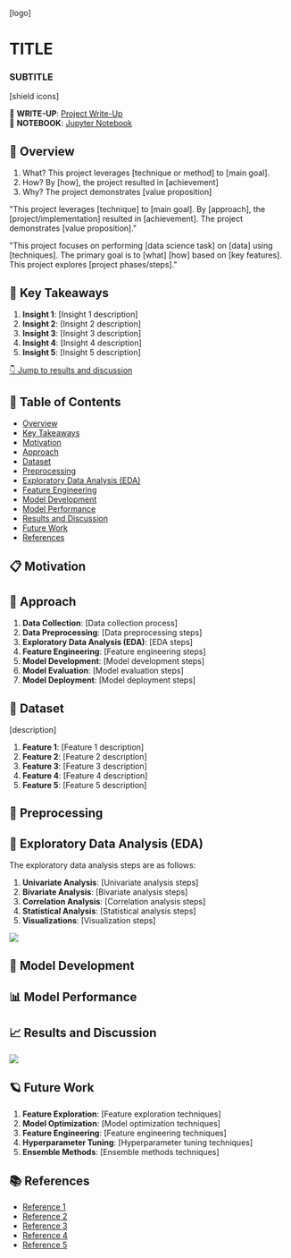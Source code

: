 [logo]

# TITLE
### SUBTITLE

[shield icons]

📄 **WRITE-UP**: [Project Write-Up](https://marcocamilo.com/...)  
📔 **NOTEBOOK**: [Jupyter Notebook](https://github.com/marcocamilo/{{cookiecutter.repo_name}})  

## 📌 Overview

1. What? This project leverages [technique or method] to [main goal]. 
2. How? By [how], the project resulted in [achievement]
3. Why? The project demonstrates [value proposition]

"This project leverages [technique] to [main goal]. By [approach], the [project/implementation] resulted in [achievement]. The project demonstrates [value proposition]."

"This project focuses on performing [data science task] on [data] using [techniques]. The primary goal is to [what] [how] based on [key features]. This project explores [project phases/steps]."

## 🚀 Key Takeaways

1. **Insight 1**: [Insight 1 description]
2. **Insight 2**: [Insight 2 description]
3. **Insight 3**: [Insight 3 description]
4. **Insight 4**: [Insight 4 description]
5. **Insight 5**: [Insight 5 description]

[👇 Jump to results and discussion](#-results-and-discussion)

## 📂 Table of Contents

- [Overview](#-overview)
- [Key Takeaways](#-key-takeaways--project-insights)
- [Motivation](#-motivation)
- [Approach](#-approach)
- [Dataset](#-dataset)
- [Preprocessing](#-preprocessing)
- [Exploratory Data Analysis (EDA)](#-exploratory-data-analysis-eda)
- [Feature Engineering](#️-feature-engineering)
- [Model Development](#-model-development)
- [Model Performance](#-model-performance)
- [Results and Discussion](#-results-and-discussion)
- [Future Work](#-future-work)
- [References](#-references)

## 📋 Motivation

## 🎯 Approach

1. **Data Collection**: [Data collection process]
2. **Data Preprocessing**: [Data preprocessing steps]
3. **Exploratory Data Analysis (EDA)**: [EDA steps]
4. **Feature Engineering**: [Feature engineering steps]
5. **Model Development**: [Model development steps]
6. **Model Evaluation**: [Model evaluation steps]
7. **Model Deployment**: [Model deployment steps]

## 💾 Dataset

[description]

1. **Feature 1**: [Feature 1 description]
2. **Feature 2**: [Feature 2 description]
3. **Feature 3**: [Feature 3 description]
4. **Feature 4**: [Feature 4 description]
5. **Feature 5**: [Feature 5 description]

## 🔨 Preprocessing

## 🔎 Exploratory Data Analysis (EDA)

The exploratory data analysis steps are as follows:

1. **Univariate Analysis**: [Univariate analysis steps]
2. **Bivariate Analysis**: [Bivariate analysis steps]
3. **Correlation Analysis**: [Correlation analysis steps]
4. **Statistical Analysis**: [Statistical analysis steps]
5. **Visualizations**: [Visualization steps]

![](https://d33wubrfki0l68.cloudfront.net/09f563483e610927825f4d64e30c4f81f3db1f1d/aa1a9/wp-content/uploads/2019/07/distplot.png)

## 🧠 Model Development

## 📊 Model Performance

## 📈 Results and Discussion

![](https://github.com/ma-shamshiri/Human-Activity-Recognition/raw/main/images/Personal%20and%20Impersonal%20Table.png)

## 🪐 Future Work

1. **Feature Exploration**: [Feature exploration techniques]
2. **Model Optimization**: [Model optimization techniques]
3. **Feature Engineering**: [Feature engineering techniques]
4. **Hyperparameter Tuning**: [Hyperparameter tuning techniques]
5. **Ensemble Methods**: [Ensemble methods techniques]

## 📚 References

- [Reference 1](https://www.example.com)
- [Reference 2](https://www.example.com)
- [Reference 3](https://www.example.com)
- [Reference 4](https://www.example.com)
- [Reference 5](https://www.example.com)

